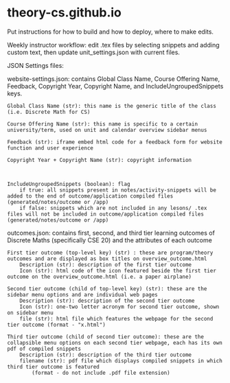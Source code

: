 # theory-cs.github.io
 Put instructions for how to build and how to deploy, 
 where to make edits.

 Weekly instructor workflow: edit .tex files by selecting snippets and adding custom text, then 
 update unit_settings.json with current files.

 JSON Settings files: 
 
 website-settings.json: contains Global Class Name, Course Offering Name, Feedback, Copyright Year, Copyright Name, and IncludeUngroupedSnippets keys.

    Global Class Name (str): this name is the generic title of the class (i.e. Discrete Math for CS)

    Course Offering Name (str): this name is specific to a certain university/term, used on unit and calendar overview sidebar menus 

    Feedback (str): iframe embed html code for a feedback form for website function and user experience

    Copyright Year + Copyright Name (str): copyright information



    IncludeUngroupedSnippets (boolean): flag
        if true: all snippets present in notes/activity-snippets will be added to the end of outcome/application compiled files (generated/notes/outcome or /app)
        if false: snippets which are not included in any lesons/ .tex files will not be included in outcome/application compiled files (generated/notes/outcome or /app)

 outcomes.json: contains first, second, and third tier learning outcomes of Discrete Maths (specifically CSE 20) and the attributes of each outcome
    
    First tier outcome (top-level key) (str) : these are program/theory outcomes and are displayed as box titles on overview_outcome.html
        Description (str): description of the first tier outcome
        Icon (str): html code of the icon featured beside the first tier outcome on the overview_outcome.html (i.e. a paper airplane)
    
    Second tier outcome (child of top-level key) (str): these are the sidebar menu options and are individual web pages
        Description (str): description of the second tier outcome
        Icon (str): one-two letter acronym for second tier outcome, shown on sidebar menu
        file (str): html file which features the webpage for the second tier outcome (format - "x.html")
    
    Third tier outcome (child of second tier outcome): these are the collapsible menu options on each second tier webpage, each has its own pdf of compiled snippets
        Description (str): description of the third tier outcome
        filename (str): pdf file which displays compiled snippets in which third tier outcome is featured 
            (format - do not include .pdf file extension)
